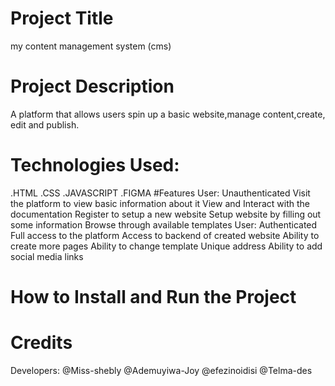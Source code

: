 # Project Title
my content management system (cms)
# Project Description
A platform that allows users spin up a basic website,manage content,create, edit and publish.
# Technologies Used:
.HTML
.CSS
.JAVASCRIPT
.FIGMA
#Features
User: Unauthenticated
Visit the platform to view basic information about it
View and Interact with the documentation
Register to setup a new website
Setup website by filling out some information
Browse through available templates 
	User: Authenticated
Full access to the platform
Access to backend of created website
Ability to create more pages
Ability to change template
Unique address
Ability to add social media links

# How to Install and Run the Project


# Credits
  Developers:
  @Miss-shebly
  @Ademuyiwa-Joy
  @efezinoidisi
  @Telma-des
